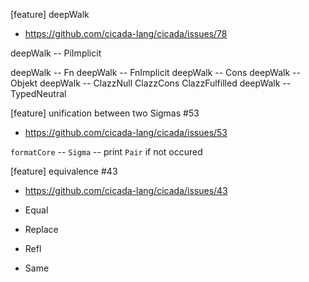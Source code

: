[feature] deepWalk

- https://github.com/cicada-lang/cicada/issues/78

deepWalk -- PiImplicit

deepWalk -- Fn
deepWalk -- FnImplicit
deepWalk -- Cons
deepWalk -- Objekt
deepWalk -- ClazzNull ClazzCons ClazzFulfilled
deepWalk -- TypedNeutral

[feature] unification between two Sigmas #53

- https://github.com/cicada-lang/cicada/issues/53

`formatCore` -- `Sigma` -- print `Pair` if not occured

[feature] equivalence #43

- https://github.com/cicada-lang/cicada/issues/43

- Equal
- Replace
- Refl
- Same
